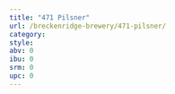 ```yaml
---
title: "471 Pilsner"
url: /breckenridge-brewery/471-pilsner/
category: 
style: 
abv: 0
ibu: 0
srm: 0
upc: 0
---
```


